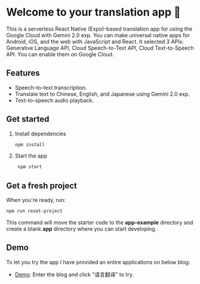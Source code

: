 # Welcome to your translation app 👋

This is a serverless React Native (Expo)-based translation app for using the Google Cloud with Gemini 2.0 exp. You can make universal native apps for Android, iOS, and the web with JavaScript and React. It selected 3 APIs: Generative Language API, Cloud Speech-to-Text API, Cloud Text-to-Speech API. You can enable them on Google Cloud.

## Features
- Speech-to-text transcription.
- Translate text to Chinese, English, and Japanese using Gemini 2.0 exp.
- Text-to-speech audio playback.

## Get started

1. Install dependencies

   ```bash
   npm install
   ```

2. Start the app

   ```bash
    npm start
   ```

## Get a fresh project

When you're ready, run:

```bash
npm run reset-project
```

This command will move the starter code to the **app-example** directory and create a blank **app** directory where you can start developing.

## Demo

To let you try the app I have provided an entire applications on below blog:

- [Demo](https://duruipeng.github.io/myblog/): Enter the blog and click "语言翻译" to try.
